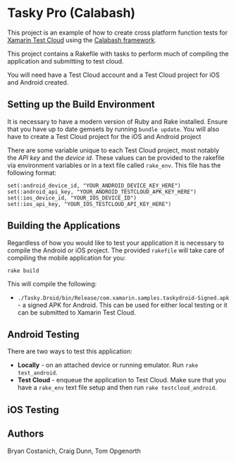 # Tasky Pro (Calabash)

This project is an example of how to create cross platform function tests for [Xamarin Test Cloud](http://testcloud.xamarin.com) using the [Calabash framework](http://developer.xamarin.com/guides/testcloud/calabash).

This project contains a Rakefile with tasks to perform much of compiling the application and submitting to test cloud. 

You will need have a Test Cloud account and a Test Cloud project for iOS and Android created.

## Setting up the Build Environment

It is necessary to have a modern version of Ruby and Rake installed. Ensure that you have up to date gemsets by running `bundle update`. You will also have to create a Test Cloud project for the iOS and Android project 

There are some variable unique to each Test Cloud project, most notably the *API key* and the *device id*. These values can be provided to the rakefile via environment variables or in a text file called `rake_env`. This file has the following format:

    set(:android_device_id, "YOUR_ANDROID_DEVICE_KEY_HERE")
    set(:android_api_key, "YOUR_ANDROID_TESTCLOUD_APK_KEY_HERE")
    set(:ios_device_id, "YOUR_IOS_DEVICE_ID")
    set(:ios_api_key, "YOUR_IOS_TESTCLOUD_API_KEY_HERE")

## Building the Applications

Regardless of how you would like to test your application it is necessary to compile the Android or iOS project. The provided `rakefile` will take care of compiling the mobile application for you:

    rake build
    
This will compile the following:

* `./Tasky.Droid/bin/Release/com.xamarin.samples.taskydroid-Signed.apk` - a signed APK for Android. This can be used for either local testing or it can be submitted to Xamarin Test Cloud.


## Android Testing

There are two ways to test this application:

  * **Locally** - on an attached device or running emulator. Run `rake test_android`.
  * **Test Cloud** - enqueue the application to Test Cloud. Make sure that you have a `rake_env` text file setup and then run `rake testcloud_android`.
  



## iOS Testing



## Authors

Bryan Costanich, Craig Dunn, Tom Opgenorth
